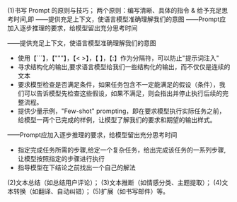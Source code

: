 (1)书写 Prompt 的原则与技巧；
两个原则：编写清晰、具体的指令 & 给予充足思考时间,即
——提供充足上下文，使语言模型准确理解我们的意图
——Prompt应加入逐步推理的要求，给模型留出充分思考时间

——提供充足上下文，使语言模型准确理解我们的意图
* 使用【```】，【"""】，【< >】，【<tag> </tag>】，【:】作为分隔符，可以防止"提示词注入"
* 寻求结构化的输出,要求语言模型给我们一些结构化的输出，而不仅仅是连续的文本
* 要求模型检查是否满足条件，如果任务包含不一定能满足的假设（条件），我们可以告诉模型先检查这些假设，如果不满足，则会指出并停止执行后续的完整流程。
* 提供少量示例，"Few-shot" prompting，即在要求模型执行实际任务之前，给模型一两个已完成的样例，让模型了解我们的要求和期望的输出样式。

——Prompt应加入逐步推理的要求，给模型留出充分思考时间
* 指定完成任务所需的步骤,给定一个复杂任务，给出完成该任务的一系列步骤,让模型按照指定的步骤进行执行
* 指导模型在下结论之前找出一个自己的解法


(2)文本总结（如总结用户评论）；
(3)文本推断（如情感分类、主题提取）；
(4)文本转换（如翻译、自动纠错）；
(5)扩展（如书写邮件）等。